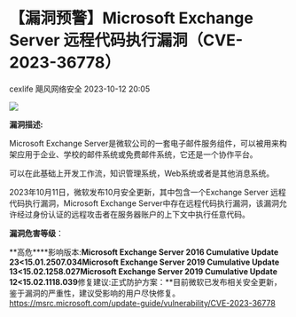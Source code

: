 #  【漏洞预警】Microsoft Exchange Server 远程代码执行漏洞（CVE-2023-36778）   
cexlife  飓风网络安全   2023-10-12 20:05  
  
![](https://mmbiz.qpic.cn/mmbiz_png/ibhQpAia4xu02qgX7CTsfAMZic9hwtGhWz0eKqXKaFSBgYrWKcB3LV9c9GRrg4XUhnoHRrVzP7qLgq68ynNibwPOiaw/640?wx_fmt=png "")  
  
**漏洞描述:**  
  
Microsoft Exchange Server是微软公司的一套电子邮件服务组件，可以被用来构架应用于企业、学校的邮件系统或免费邮件系统，它还是一个协作平台。  
  
可以在此基础上开发工作流，知识管理系统，Web系统或者是其他消息系统。  
  
2023年10月11日，微软发布10月安全更新，其中包含一个Exchange Server 远程代码执行漏洞，Microsoft Exchange Server中存在远程代码执行漏洞，该漏洞允许经过身份认证的远程攻击者在服务器账户的上下文中执行任意代码。  
  
**漏洞危害等级**：  
  
**高危****影响版本:**Microsoft Exchange Server 2016 Cumulative Update 23<15.01.2507.034Microsoft Exchange Server 2019 Cumulative Update 13<15.02.1258.027Microsoft Exchange Server 2019 Cumulative Update 12<15.02.1118.039**修复建议:正式防护方案：**目前微软已发布相关安全更新，鉴于漏洞的严重性，建议受影响的用户尽快修复。https://msrc.microsoft.com/update-guide/vulnerability/CVE-2023-36778  
  
